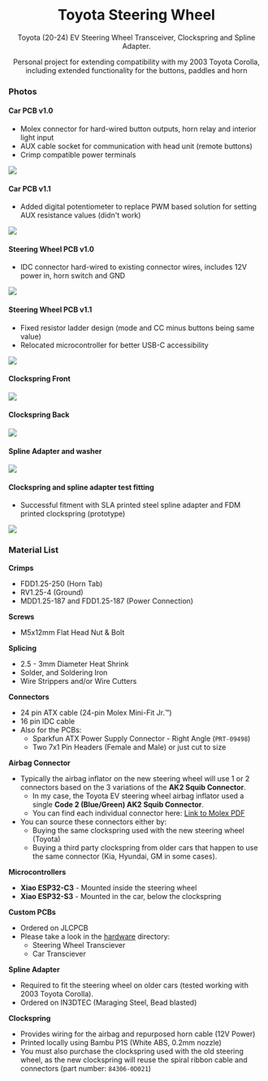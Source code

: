 <div align="center">
  <h1>Toyota Steering Wheel</h1>
  <p>Toyota (20-24) EV Steering Wheel Transceiver, Clockspring and Spline Adapter.</p>
  <p>Personal project for extending compatibility with my 2003 Toyota Corolla, including extended functionality for the buttons, paddles and horn</p>
</div>

### Photos

#### Car PCB v1.0
- Molex connector for hard-wired button outputs, horn relay and interior light input
- AUX cable socket for communication with head unit (remote buttons)
- Crimp compatible power terminals

<img src="assets/car-pcb-10.jpeg" />

#### Car PCB v1.1
- Added digital potentiometer to replace PWM based solution for setting AUX resistance values (didn't work)

<img src="assets/car-pcb-11.jpeg" />

#### Steering Wheel PCB v1.0
- IDC connector hard-wired to existing connector wires, includes 12V power in, horn switch and GND

<img src="assets/steering-wheel-pcb-10.jpeg" />

#### Steering Wheel PCB v1.1
- Fixed resistor ladder design (mode and CC minus buttons being same value)
- Relocated microcontroller for better USB-C accessibility

<img src="assets/steering-wheel-pcb-11.jpeg" />

#### Clockspring Front

<img src="assets/clockspring-front.jpeg" />

#### Clockspring Back

<img src="assets/clockspring-back.jpeg" />

#### Spline Adapter and washer

<img src="assets/spline-adapter.jpeg" />

#### Clockspring and spline adapter test fitting
- Successful fitment with SLA printed steel spline adapter and FDM printed clockspring (prototype)

<img src="assets/steering-wheel.jpeg" />

### Material List

**Crimps**

- FDD1.25-250 (Horn Tab)
- RV1.25-4 (Ground)
- MDD1.25-187 and FDD1.25-187 (Power Connection)

**Screws**

- M5x12mm Flat Head Nut & Bolt

**Splicing**

- 2.5 - 3mm Diameter Heat Shrink
- Solder, and Soldering Iron
- Wire Strippers and/or Wire Cutters

**Connectors**

- 24 pin ATX cable (24-pin Molex Mini-Fit Jr.™)
- 16 pin IDC cable
- Also for the PCBs:
  - Sparkfun ATX Power Supply Connector - Right Angle (`PRT-09498`)
  - Two 7x1 Pin Headers (Female and Male) or just cut to size

**Airbag Connector**

- Typically the airbag inflator on the new steering wheel will use 1 or 2 connectors based on the 3 variations of the **AK2 Squib Connector**.
  - In my case, the Toyota EV steering wheel airbag inflator used a single **Code 2 (Blue/Green) AK2 Squib Connector**.
  - You can find each individual connector here: [Link to Molex PDF](https://www.content.molex.com/dxdam/literature/987650-4993.pdf)
- You can source these connectors either by:
  - Buying the same clockspring used with the new steering wheel (Toyota)
  - Buying a third party clockspring from older cars that happen to use the same connector (Kia, Hyundai, GM in some cases).

**Microcontrollers**

- **Xiao ESP32-C3** - Mounted inside the steering wheel
- **Xiao ESP32-S3** - Mounted in the car, below the clockspring

**Custom PCBs**

- Ordered on JLCPCB
- Please take a look in the [hardware](/hardware) directory:
  - Steering Wheel Transciever
  - Car Transciever

**Spline Adapter**

- Required to fit the steering wheel on older cars (tested working with 2003 Toyota Corolla).
- Ordered on IN3DTEC (Maraging Steel, Bead blasted)

**Clockspring**

- Provides wiring for the airbag and repurposed horn cable (12V Power)
- Printed locally using Bambu P1S (White ABS, 0.2mm nozzle)
- You must also purchase the clockspring used with the old steering wheel, as the new clockspring will reuse the spiral ribbon cable and connectors (part number: `84306-0D021`)